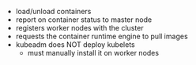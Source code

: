 - load/unload containers
- report on container status to master node
- registers worker nodes with the cluster
- requests the container runtime engine to pull images
- kubeadm does NOT deploy kubelets
    - must manually install it on worker nodes